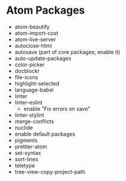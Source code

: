 # Atom Packages

* atom-beautify
* atom-import-cost
* atom-live-server
* autoclose-html
* autosave (part of core packages; enable it)
* auto-update-packages
* color-picker
* docblockr
* file-icons
* highlight-selected
* language-babel
* linter
* linter-eslint
  * enable "Fix errors on save"
* linter-stylint
* merge-conflicts
* nuclide
 * enable default packages
* pigments
* prettier-atom
* set-syntax
* sort-lines
* teletype
* tree-view-copy-project-path

